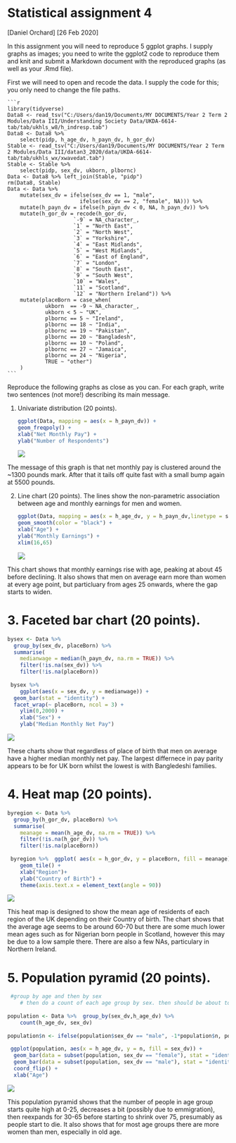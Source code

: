 Statistical assignment 4
================
\[Daniel Orchard\]
\[26 Feb 2020\]

In this assignment you will need to reproduce 5 ggplot graphs. I supply
graphs as images; you need to write the ggplot2 code to reproduce them
and knit and submit a Markdown document with the reproduced graphs (as
well as your .Rmd file).

First we will need to open and recode the data. I supply the code for
this; you only need to change the file paths.

    ```r
    library(tidyverse)
    Data8 <- read_tsv("C:/Users/dan19/Documents/MY DOCUMENTS/Year 2 Term 2 Modules/Data III/Understanding Society Data/UKDA-6614-tab/tab/ukhls_w8/h_indresp.tab")
    Data8 <- Data8 %>%
        select(pidp, h_age_dv, h_payn_dv, h_gor_dv)
    Stable <- read_tsv("C:/Users/dan19/Documents/MY DOCUMENTS/Year 2 Term 2 Modules/Data III/datan3_2020/data/UKDA-6614-tab/tab/ukhls_wx/xwavedat.tab")
    Stable <- Stable %>%
        select(pidp, sex_dv, ukborn, plbornc)
    Data <- Data8 %>% left_join(Stable, "pidp")
    rm(Data8, Stable)
    Data <- Data %>%
        mutate(sex_dv = ifelse(sex_dv == 1, "male",
                           ifelse(sex_dv == 2, "female", NA))) %>%
        mutate(h_payn_dv = ifelse(h_payn_dv < 0, NA, h_payn_dv)) %>%
        mutate(h_gor_dv = recode(h_gor_dv,
                         `-9` = NA_character_,
                         `1` = "North East",
                         `2` = "North West",
                         `3` = "Yorkshire",
                         `4` = "East Midlands",
                         `5` = "West Midlands",
                         `6` = "East of England",
                         `7` = "London",
                         `8` = "South East",
                         `9` = "South West",
                         `10` = "Wales",
                         `11` = "Scotland",
                         `12` = "Northern Ireland")) %>%
        mutate(placeBorn = case_when(
                ukborn  == -9 ~ NA_character_,
                ukborn < 5 ~ "UK",
                plbornc == 5 ~ "Ireland",
                plbornc == 18 ~ "India",
                plbornc == 19 ~ "Pakistan",
                plbornc == 20 ~ "Bangladesh",
                plbornc == 10 ~ "Poland",
                plbornc == 27 ~ "Jamaica",
                plbornc == 24 ~ "Nigeria",
                TRUE ~ "other")
        )
    ```

Reproduce the following graphs as close as you can. For each graph,
write two sentences (not more\!) describing its main message.  


1.  Univariate distribution (20 points). 
    
    ``` r
    ggplot(Data, mapping = aes(x = h_payn_dv)) +
    geom_freqpoly() +
    xlab("Net Monthly Pay") +
    ylab("Number of Respondents")
    ```
    
    ![](assignment4_files/figure-gfm/unnamed-chunk-2-1.png)<!-- -->

The message of this graph is that net monthly pay is clustered around the ~1300 pounds mark. After that it tails off quite fast with a small bump again at 5500 pounds.

2.  Line chart (20 points). The lines show the non-parametric
    association between age and monthly earnings for men and women.
    
    ``` r
    ggplot(Data, mapping = aes(x = h_age_dv, y = h_payn_dv,linetype = sex_dv)) +
    geom_smooth(color = "black") +
    xlab("Age") +
    ylab("Monthly Earnings") +
    xlim(16,65) 
    ```
    
    ![](assignment4_files/figure-gfm/unnamed-chunk-3-1.png)<!-- -->

This chart shows that monthly earnings rise with age, peaking at about
45 before declining. It also shows that men on average earn more than
women at every age point, but particluary from ages 25 onwards, where
the gap starts to widen.

# 3\. Faceted bar chart (20 points).

``` r
bysex <- Data %>%
  group_by(sex_dv, placeBorn) %>%
  summarise(
    medianwage = median(h_payn_dv, na.rm = TRUE)) %>% 
    filter(!is.na(sex_dv)) %>%
    filter(!is.na(placeBorn))
    
 bysex %>%   
    ggplot(aes(x = sex_dv, y = medianwage)) +
  geom_bar(stat = "identity") +
  facet_wrap(~ placeBorn, ncol = 3) +
    ylim(0,2000) +
    xlab("Sex") +
    ylab("Median Monthly Net Pay")
```

![](assignment4_files/figure-gfm/unnamed-chunk-4-1.png)<!-- -->

These charts show that regardless of place of birth that men on average
have a higher median monthly net pay. The largest differnece in pay
parity appears to be for UK born whilst the lowest is with Bangledeshi
families.

# 4\. Heat map (20 points).

``` r
byregion <- Data %>%
  group_by(h_gor_dv, placeBorn) %>%
  summarise(
    meanage = mean(h_age_dv, na.rm = TRUE)) %>% 
    filter(!is.na(h_gor_dv)) %>%
    filter(!is.na(placeBorn)) 
 
 byregion %>%  ggplot( aes(x = h_gor_dv, y = placeBorn, fill = meanage)) +
    geom_tile() +
    xlab("Region")+
    ylab("Country of Birth") +
    theme(axis.text.x = element_text(angle = 90))
```

![](assignment4_files/figure-gfm/unnamed-chunk-5-1.png)<!-- -->

This heat map is designed to show the mean age of residents of each
region of the UK depending on their Country of birth. The chart shows
that the average age seems to be around 60-70 but there are some much
lower mean ages such as for Nigerian born people in Scotland, however
this may be due to a low sample there. There are also a few NAs,
particulary in Northern Ireland.

# 5\. Population pyramid (20 points).

``` r
 #group by age and then by sex
    # then do a count of each age group by sex. then should be about to do it
    
population <- Data %>%  group_by(sex_dv,h_age_dv) %>% 
    count(h_age_dv, sex_dv)   
    
population$n <- ifelse(population$sex_dv == "male", -1*population$n, population$n)
    
 ggplot(population, aes(x = h_age_dv, y = n, fill = sex_dv)) + 
  geom_bar(data = subset(population, sex_dv == "female"), stat = "identity",      colour = "red") +
  geom_bar(data = subset(population, sex_dv == "male"), stat = "identity", colour = "blue") + 
  coord_flip() +
  xlab("Age")
```

![](assignment4_files/figure-gfm/unnamed-chunk-6-1.png)<!-- -->

This population pyramid shows that the number of people in age group
starts quite high at 0-25, decreases a bit (possibly due to
emmigration), then reexpands for 30-65 before starting to shrink over
75, presumably as people start to die. It also shows that for most age
groups there are more women than men, especially in old age.

